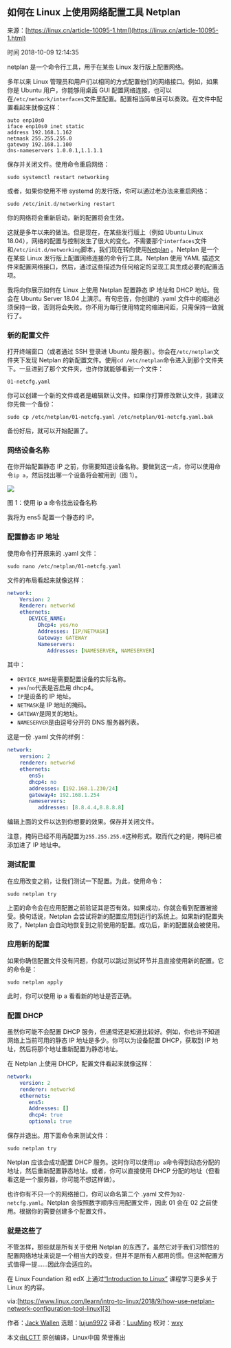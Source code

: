 ## 如何在 Linux 上使用网络配置工具 Netplan

来源：[https://linux.cn/article-10095-1.html](https://linux.cn/article-10095-1.html)

时间 2018-10-09 12:14:35

 
netplan 是一个命令行工具，用于在某些 Linux 发行版上配置网络。
 
多年以来 Linux 管理员和用户们以相同的方式配置他们的网络接口。例如，如果你是 Ubuntu 用户，你能够用桌面 GUI 配置网络连接，也可以在`/etc/network/interfaces`文件里配置。配置相当简单且可以奏效。在文件中配置看起来就像这样：

```
auto enp10s0
iface enp10s0 inet static
address 192.168.1.162
netmask 255.255.255.0
gateway 192.168.1.100
dns-nameservers 1.0.0.1,1.1.1.1
```
 
保存并关闭文件。使用命令重启网络：

```
sudo systemctl restart networking
```
 
或者，如果你使用不带 systemd 的发行版，你可以通过老办法来重启网络：

```
sudo /etc/init.d/networking restart
```
 
你的网络将会重新启动，新的配置将会生效。
 
这就是多年以来的做法。但是现在，在某些发行版上（例如 Ubuntu Linux 18.04），网络的配置与控制发生了很大的变化。不需要那个`interfaces`文件和`/etc/init.d/networking`脚本，我们现在转向使用[Netplan][1] 。Netplan 是一个在某些 Linux 发行版上配置网络连接的命令行工具。Netplan 使用 YAML 描述文件来配置网络接口，然后，通过这些描述为任何给定的呈现工具生成必要的配置选项。
 
我将向你展示如何在 Linux 上使用 Netplan 配置静态 IP 地址和 DHCP 地址。我会在 Ubuntu Server 18.04 上演示。有句忠告，你创建的 .yaml 文件中的缩进必须保持一致，否则将会失败。你不用为每行使用特定的缩进间距，只需保持一致就行了。
 
### 新的配置文件
 
打开终端窗口（或者通过 SSH 登录进 Ubuntu 服务器）。你会在`/etc/netplan`文件夹下发现 Netplan 的新配置文件。使用`cd /etc/netplan`命令进入到那个文件夹下。一旦进到了那个文件夹，也许你就能够看到一个文件：

```
01-netcfg.yaml
```
 
你可以创建一个新的文件或者是编辑默认文件。如果你打算修改默认文件，我建议你先做一个备份：

```
sudo cp /etc/netplan/01-netcfg.yaml /etc/netplan/01-netcfg.yaml.bak
```
 
备份好后，就可以开始配置了。
 
### 网络设备名称
 
在你开始配置静态 IP 之前，你需要知道设备名称。要做到这一点，你可以使用命令`ip a`，然后找出哪一个设备将会被用到（图 1）。
 
![][0]
 
图 1：使用 ip a 命令找出设备名称
 
我将为 ens5 配置一个静态的 IP。
 
### 配置静态 IP 地址
 
使用命令打开原来的 .yaml 文件：

```
sudo nano /etc/netplan/01-netcfg.yaml
```
 
文件的布局看起来就像这样：

```yaml
network:
    Version: 2
    Renderer: networkd
    ethernets:
       DEVICE_NAME:
          Dhcp4: yes/no
          Addresses: [IP/NETMASK]
          Gateway: GATEWAY
          Nameservers:
             Addresses: [NAMESERVER, NAMESERVER]
```
 
其中：

 
* `DEVICE_NAME`是需要配置设备的实际名称。  
* `yes`/`no`代表是否启用 dhcp4。  
* `IP`是设备的 IP 地址。  
* `NETMASK`是 IP 地址的掩码。  
* `GATEWAY`是网关的地址。  
* `NAMESERVER`是由逗号分开的 DNS 服务器列表。  
 
 
这是一份 .yaml 文件的样例：

```yaml
network:
    version: 2
    renderer: networkd
    ethernets:
       ens5:
       dhcp4: no
       addresses: [192.168.1.230/24]
       gateway4: 192.168.1.254
       nameservers:
          addresses: [8.8.4.4,8.8.8.8]
```
 
编辑上面的文件以达到你想要的效果。保存并关闭文件。
 
注意，掩码已经不用再配置为`255.255.255.0`这种形式。取而代之的是，掩码已被添加进了 IP 地址中。
 
### 测试配置
 
在应用改变之前，让我们测试一下配置。为此，使用命令：

```
sudo netplan try
```
 
上面的命令会在应用配置之前验证其是否有效。如果成功，你就会看到配置被接受。换句话说，Netplan 会尝试将新的配置应用到运行的系统上。如果新的配置失败了，Netplan 会自动地恢复到之前使用的配置。成功后，新的配置就会被使用。
 
### 应用新的配置
 
如果你确信配置文件没有问题，你就可以跳过测试环节并且直接使用新的配置。它的命令是：

```
sudo netplan apply
```
 
此时，你可以使用 ip a 看看新的地址是否正确。
 
### 配置 DHCP
 
虽然你可能不会配置 DHCP 服务，但通常还是知道比较好。例如，你也许不知道网络上当前可用的静态 IP 地址是多少。你可以为设备配置 DHCP，获取到 IP 地址，然后将那个地址重新配置为静态地址。
 
在 Netplan 上使用 DHCP，配置文件看起来就像这样：

```yaml
network:
    version: 2
    renderer: networkd
    ethernets:
       ens5:
       Addresses: []
       dhcp4: true
       optional: true
```
 
保存并退出。用下面命令来测试文件：

```
sudo netplan try
```
 
Netplan 应该会成功配置 DHCP 服务。这时你可以使用`ip a`命令得到动态分配的地址，然后重新配置静态地址。或者，你可以直接使用 DHCP 分配的地址（但看看这是一个服务器，你可能不想这样做）。
 
也许你有不只一个的网络接口，你可以命名第二个 .yaml 文件为`02-netcfg.yaml`。Netplan 会按照数字顺序应用配置文件，因此 01 会在 02 之前使用。根据你的需要创建多个配置文件。
 
### 就是这些了
 
不管怎样，那些就是所有关于使用 Netplan 的东西了。虽然它对于我们习惯性的配置网络地址来说是一个相当大的改变，但并不是所有人都用的惯。但这种配置方式值得一提……因此你会适应的。
 
在 Linux Foundation 和 edX 上通过[“Introduction to Linux”][2] 课程学习更多关于 Linux 的内容。
 
via:[https://www.linux.com/learn/intro-to-linux/2018/9/how-use-netplan-network-configuration-tool-linux][3]
 
作者：[Jack Wallen][4] 选题：[lujun9972][5] 译者：[LuuMing][6] 校对：[wxy][7]
 
本文由[LCTT][8] 原创编译，Linux中国 荣誉推出


[1]: https://netplan.io/
[2]: https://training.linuxfoundation.org/linux-courses/system-administration-training/introduction-to-linux
[3]: https://www.linux.com/learn/intro-to-linux/2018/9/how-use-netplan-network-configuration-tool-linux
[4]: https://www.linux.com/users/jlwallen
[5]: https://github.com/lujun9972
[6]: https://github.com/LuuMing
[7]: https://github.com/wxy
[8]: https://github.com/LCTT/TranslateProject
[0]: https://img1.tuicool.com/yMbMRvf.jpg
